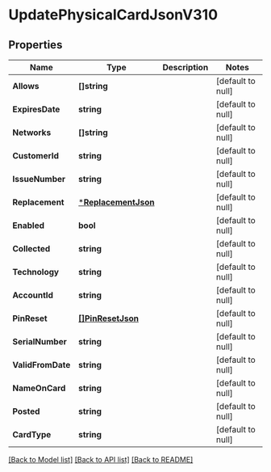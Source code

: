 # UpdatePhysicalCardJsonV310

## Properties
Name | Type | Description | Notes
------------ | ------------- | ------------- | -------------
**Allows** | **[]string** |  | [default to null]
**ExpiresDate** | **string** |  | [default to null]
**Networks** | **[]string** |  | [default to null]
**CustomerId** | **string** |  | [default to null]
**IssueNumber** | **string** |  | [default to null]
**Replacement** | [***ReplacementJson**](ReplacementJSON.md) |  | [default to null]
**Enabled** | **bool** |  | [default to null]
**Collected** | **string** |  | [default to null]
**Technology** | **string** |  | [default to null]
**AccountId** | **string** |  | [default to null]
**PinReset** | [**[]PinResetJson**](PinResetJSON.md) |  | [default to null]
**SerialNumber** | **string** |  | [default to null]
**ValidFromDate** | **string** |  | [default to null]
**NameOnCard** | **string** |  | [default to null]
**Posted** | **string** |  | [default to null]
**CardType** | **string** |  | [default to null]

[[Back to Model list]](../README.md#documentation-for-models) [[Back to API list]](../README.md#documentation-for-api-endpoints) [[Back to README]](../README.md)


